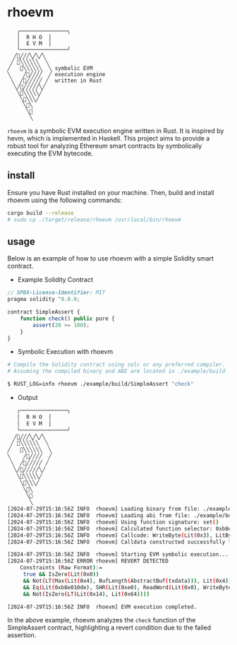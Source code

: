 
# rhoevm

```
   ╭───────────────╮
   │  R H O  │
   │  E V M  │
   ╰───────────────╯
  ╱🦀╱╱╱╲╱╲╱╲ 
 ╱ 🦀╲╲╲╲╲╲  ╲
╱   🦀╲╲╲╲╲╲  ╲ symbolic EVM 
╲    ╱🦀╱╱╱╱  ╱ execution engine
 ╲  ╱🦀╱╱╱╱╱ ╱  written in Rust
  ╲╱🦀╱╱╱╱╱╲╱
   ╲🦀╲╲╲╲╲╱
    ╲🦀╲╲╲╱
     ╲🦀╲
      ╲🦀
       ╲
```

`rhoevm` is a symbolic EVM execution engine written in Rust. It is inspired by hevm, which is implemented in Haskell. This project aims to provide a robust tool for analyzing Ethereum smart contracts by symbolically executing the EVM bytecode.


## install

Ensure you have Rust installed on your machine. Then, build and install rhoevm using the following commands:

```bash
cargo build --release
# sudo cp ./target/release/rhoevm /usr/local/bin/rhoevm
```

## usage

Below is an example of how to use rhoevm with a simple Solidity smart contract.

- Example Solidity Contract

```javascript
// SPDX-License-Identifier: MIT
pragma solidity ^0.8.0;

contract SimpleAssert {
    function check() public pure {
        assert(20 >= 100);
    }
}
```

- Symbolic Execution with rhoevm

```bash
# Compile the Solidity contract using solc or any preferred compiler.
# Assuming the compiled binary and ABI are located in ./example/build

$ RUST_LOG=info rhoevm ./example/build/SimpleAssert "check"
```

- Output

```bash
   ╭───────────────╮
   │  R H O  │
   │  E V M  │
   ╰───────────────╯
  ╱🦀╱╱╱╲╱╲╱╲
 ╱ 🦀╲╲╲╲╲╲  ╲
╱   🦀╲╲╲╲╲╲  ╲
╲    ╱🦀╱╱╱╱  ╱
 ╲  ╱🦀╱╱╱╱╱ ╱
  ╲╱🦀╱╱╱╱╱╲╱
   ╲🦀╲╲╲╲╲╱
    ╲🦀╲╲╲╱
     ╲🦀╲
      ╲🦀
       ╲
[2024-07-29T15:16:56Z INFO  rhoevm] Loading binary from file: ./example/build/SimpleAssert.bin
[2024-07-29T15:16:56Z INFO  rhoevm] Loading abi from file: ./example/build/SimpleAssert.abi
[2024-07-29T15:16:56Z INFO  rhoevm] Using function signature: set()
[2024-07-29T15:16:56Z INFO  rhoevm] Calculated function selector: 0xb8e010de
[2024-07-29T15:16:56Z INFO  rhoevm] Callcode: WriteByte(Lit(0x3), LitByte(0xde), WriteByte(Lit(0x2), LitByte(0x10), WriteByte(Lit(0x1), LitByte(0xe0), WriteByte(Lit(0x0), LitByte(0xb8), AbstractBuf(txdata)))))
[2024-07-29T15:16:56Z INFO  rhoevm] Calldata constructed successfully for function 'set()'

[2024-07-29T15:16:56Z INFO  rhoevm] Starting EVM symbolic execution...
[2024-07-29T15:16:56Z ERROR rhoevm] REVERT DETECTED
    Constraints (Raw Format):=
     true && IsZero(Lit(0x0))
     && Not(LT(Max(Lit(0x4), BufLength(AbstractBuf(txdata))), Lit(0x4)))
     && Eq(Lit(0xb8e010de), SHR(Lit(0xe0), ReadWord(Lit(0x0), WriteByte(Lit(0x3), LitByte(0xde), WriteByte(Lit(0x2), LitByte(0x10), WriteByte(Lit(0x1), LitByte(0xe0), WriteByte(Lit(0x0), LitByte(0xb8), AbstractBuf(txdata))))))))
     && Not(IsZero(LT(Lit(0x14), Lit(0x64))))

[2024-07-29T15:16:56Z INFO  rhoevm] EVM execution completed.
```

In the above example, rhoevm analyzes the `check` function of the SimpleAssert contract, highlighting a revert condition due to the failed assertion.